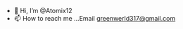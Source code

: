 - 👋 Hi, I’m @Atomix12
- 📫 How to reach me ...Email greenwerld317@gmail.com

<!---
Atomix12/Atomix12 is a ✨ special ✨ repository because its `README.md` (this file) appears on your GitHub profile.
You can click the Preview link to take a look at your changes.
--->
